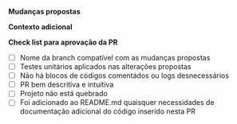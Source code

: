 **Mudanças propostas**
<!-- Descrever alterações, refatorações, funcionalidades, etc., que serão adicionados ao projeto com a criação desta Pull request-->

**Contexto adicional**
<!-- Se esta pull request depende de outra branch ou funcionalidade, este é o lugar ideal para contextualizar estas necessidades-->


**Check list para aprovação da PR**
- [ ] Nome da branch compatível com as mudanças propostas
- [ ] Testes unitários aplicados nas alterações propostas
- [ ] Não há blocos de códigos comentádos ou logs desnecessários
- [ ] PR bem descritiva e intuitiva
- [ ] Projeto não está quebrado
- [ ] Foi adicionado ao README.md quaisquer necessidades de documentação adicional do código inserido nesta PR
